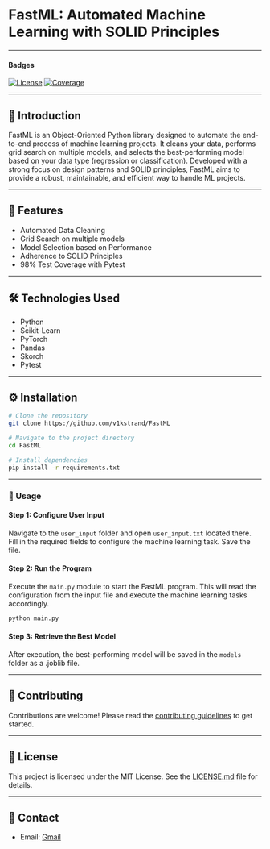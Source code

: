 # FastML: Automated Machine Learning with SOLID Principles

---

#### Badges

[![License](https://img.shields.io/badge/license-MIT-blue.svg)](https://opensource.org/licenses/MIT)
[![Coverage](https://img.shields.io/badge/coverage-98%25-green)](https://your-coverage-report-link)

---

## 📌 Introduction

FastML is an Object-Oriented Python library designed to automate the end-to-end process of machine learning projects. It cleans your data, performs grid search on multiple models, and selects the best-performing model based on your data type (regression or classification). Developed with a strong focus on design patterns and SOLID principles, FastML aims to provide a robust, maintainable, and efficient way to handle ML projects.

---

## 🎯 Features

- Automated Data Cleaning
- Grid Search on multiple models
- Model Selection based on Performance
- Adherence to SOLID Principles
- 98% Test Coverage with Pytest

---

## 🛠️ Technologies Used

- Python
- Scikit-Learn
- PyTorch
- Pandas
- Skorch
- Pytest

---

## ⚙️ Installation

```bash
# Clone the repository
git clone https://github.com/v1kstrand/FastML

# Navigate to the project directory
cd FastML

# Install dependencies
pip install -r requirements.txt
```

---

### 🚀 Usage

#### Step 1: Configure User Input

Navigate to the `user_input` folder and open `user_input.txt` located there. Fill in the required fields to configure the machine learning task. Save the file.

#### Step 2: Run the Program

Execute the `main.py` module to start the FastML program. This will read the configuration from the input file and execute the machine learning tasks accordingly.

```bash
python main.py
```

#### Step 3: Retrieve the Best Model

After execution, the best-performing model will be saved in the `models` folder as a .joblib file.

---

## 🤝 Contributing

Contributions are welcome! Please read the [contributing guidelines](CONTRIBUTING.md) to get started.

---

## 📜 License

This project is licensed under the MIT License. See the [LICENSE.md](LICENSE.md) file for details.

---

## 📧 Contact

- Email: [Gmail](mailto:David.Vikstrand@gmail.com)
